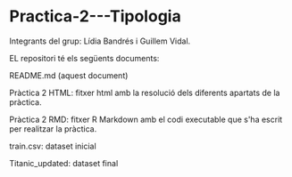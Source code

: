 # Practica-2---Tipologia

Integrants del grup: Lídia Bandrés i Guillem Vidal.

EL repositori té els següents documents:

README.md (aquest document)

Pràctica 2 HTML: fitxer html amb la resolució dels diferents apartats de la pràctica.

Pràctica 2 RMD: fitxer R Markdown amb el codi executable que s'ha escrit per realitzar la pràctica.

train.csv: dataset inicial

Titanic_updated: dataset final
